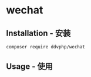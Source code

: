 wechat
===================

Installation - 安装
------------

```bash
composer require ddvphp/wechat
```

Usage - 使用
-----
